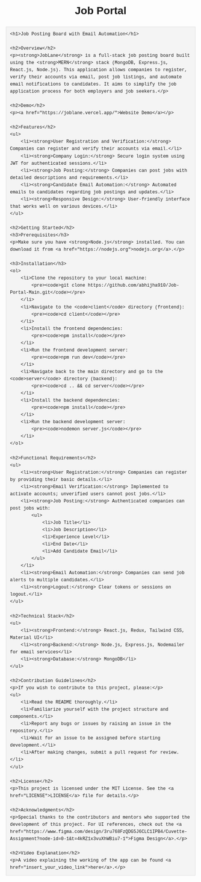 # Job Portal

<!DOCTYPE html>
<html lang="en">
<head>
    <meta charset="UTF-8">
    <meta name="viewport" content="width=device-width, initial-scale=1.0">
    <meta http-equiv="X-UA-Compatible" content="ie=edge">
    <title>Job Posting Board - README</title>
    <style>
        body {
            font-family: Arial, sans-serif;
            line-height: 1.6;
            margin: 20px;
        }
        h1, h2 {
            text-align: center;
        }
        pre {
            background-color: #f4f4f4;
            padding: 10px;
            border: 1px solid #ddd;
            overflow-x: auto;
        }
        code {
            font-family: "Courier New", Courier, monospace;
        }
        a {
            color: #3498db;
        }
    </style>
</head>
<body>

    <h1>Job Posting Board with Email Automation</h1>

    <h2>Overview</h2>
    <p><strong>JobLane</strong> is a full-stack job posting board built using the <strong>MERN</strong> stack (MongoDB, Express.js, React.js, Node.js). This application allows companies to register, verify their accounts via email, post job listings, and automate email notifications to candidates. It aims to simplify the job application process for both employers and job seekers.</p>

    <h2>Demo</h2>
    <p><a href="https://joblane.vercel.app/">Website Demo</a></p>

    <h2>Features</h2>
    <ul>
        <li><strong>User Registration and Verification:</strong> Companies can register and verify their accounts via email.</li>
        <li><strong>Company Login:</strong> Secure login system using JWT for authenticated sessions.</li>
        <li><strong>Job Posting:</strong> Companies can post jobs with detailed descriptions and requirements.</li>
        <li><strong>Candidate Email Automation:</strong> Automated emails to candidates regarding job postings and updates.</li>
        <li><strong>Responsive Design:</strong> User-friendly interface that works well on various devices.</li>
    </ul>

    <h2>Getting Started</h2>
    <h3>Prerequisites</h3>
    <p>Make sure you have <strong>Node.js</strong> installed. You can download it from <a href="https://nodejs.org">nodejs.org</a>.</p>

    <h3>Installation</h3>
    <ol>
        <li>Clone the repository to your local machine:
            <pre><code>git clone https://github.com/abhijha910/Job-Portal-Main.git</code></pre>
        </li>
        <li>Navigate to the <code>client</code> directory (frontend):
            <pre><code>cd client</code></pre>
        </li>
        <li>Install the frontend dependencies:
            <pre><code>npm install</code></pre>
        </li>
        <li>Run the frontend development server:
            <pre><code>npm run dev</code></pre>
        </li>
        <li>Navigate back to the main directory and go to the <code>server</code> directory (backend):
            <pre><code>cd .. && cd server</code></pre>
        </li>
        <li>Install the backend dependencies:
            <pre><code>npm install</code></pre>
        </li>
        <li>Run the backend development server:
            <pre><code>nodemon server.js</code></pre>
        </li>
    </ol>

    <h2>Functional Requirements</h2>
    <ul>
        <li><strong>User Registration:</strong> Companies can register by providing their basic details.</li>
        <li><strong>Email Verification:</strong> Implemented to activate accounts; unverified users cannot post jobs.</li>
        <li><strong>Job Posting:</strong> Authenticated companies can post jobs with:
            <ul>
                <li>Job Title</li>
                <li>Job Description</li>
                <li>Experience Level</li>
                <li>End Date</li>
                <li>Add Candidate Email</li>
            </ul>
        </li>
        <li><strong>Email Automation:</strong> Companies can send job alerts to multiple candidates.</li>
        <li><strong>Logout:</strong> Clear tokens or sessions on logout.</li>
    </ul>

    <h2>Technical Stack</h2>
    <ul>
        <li><strong>Frontend:</strong> React.js, Redux, Tailwind CSS, Material UI</li>
        <li><strong>Backend:</strong> Node.js, Express.js, Nodemailer for email services</li>
        <li><strong>Database:</strong> MongoDB</li>
    </ul>

    <h2>Contribution Guidelines</h2>
    <p>If you wish to contribute to this project, please:</p>
    <ul>
        <li>Read the README thoroughly.</li>
        <li>Familiarize yourself with the project structure and components.</li>
        <li>Report any bugs or issues by raising an issue in the repository.</li>
        <li>Wait for an issue to be assigned before starting development.</li>
        <li>After making changes, submit a pull request for review.</li>
    </ul>

    <h2>License</h2>
    <p>This project is licensed under the MIT License. See the <a href="LICENSE">LICENSE</a> file for details.</p>

    <h2>Acknowledgments</h2>
    <p>Special thanks to the contributors and mentors who supported the development of this project. For UI references, check out the <a href="https://www.figma.com/design/3ru768FzQDG5J6CLC1IPB4/Cuvette-Assignment?node-id=0-1&t=4kRZ1x3vuXhWBiu7-1">Figma Design</a>.</p>

    <h2>Video Explanation</h2>
    <p>A video explaining the working of the app can be found <a href="insert_your_video_link">here</a>.</p>

</body>
</html>
